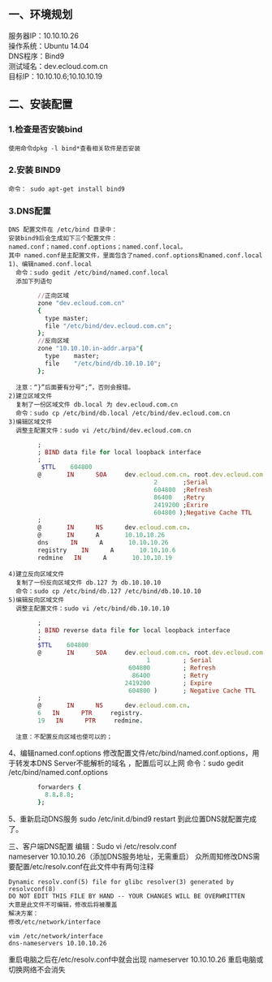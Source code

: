 ## 一、环境规划
  服务器IP：10.10.10.26  
  操作系统：Ubuntu 14.04  
  DNS程序：Bind9  
  测试域名：dev.ecloud.com.cn  
  目标IP：10.10.10.6;10.10.10.19  

## 二、安装配置

###  1.检查是否安装bind
    使用命令dpkg -l bind*查看相关软件是否安装

###  2.安装 BIND9
    命令： sudo apt-get install bind9

###  3.DNS配置
    DNS 配置文件在 /etc/bind 目录中：
    安装bind9后会生成如下三个配置文件：
    named.conf；named.conf.options；named.conf.local。
    其中 named.conf是主配置文件，里面包含了named.conf.options和named.conf.local
    1)、编辑named.conf.local
      命令：sudo gedit /etc/bind/named.conf.local
      添加下列语句
```ruby
        //正向区域
        zone "dev.ecloud.com.cn"
        {
          type master;
          file "/etc/bind/dev.ecloud.com.cn";
        };
        //反向区域
        zone "10.10.10.in-addr.arpa"{
          type    master;
          file    "/etc/bind/db.10.10.10";
        };
```
      注意：“}”后面要有分号“;”，否则会报错。
    2)建立区域文件
      复制了一份区域文件 db.local 为 dev.ecloud.com.cn
      命令：sudo cp /etc/bind/db.local /etc/bind/dev.ecloud.com.cn
    3)编辑区域文件
      调整主配置文件：sudo vi /etc/bind/dev.ecloud.com.cn
```ruby
        ;
        ; BIND data file for local loopback interface
        ;
         $TTL    604800
        @       IN      SOA     dev.ecloud.com.cn. root.dev.ecloud.com.cn. (
                                        2       ;Serial
                                        604800  ;Refresh
                                        86400   ;Retry
                                        2419200 ;Exrire
                                        604800 );Negative Cache TTL
        ;
        @       IN      NS      dev.ecloud.com.cn.
        @       IN      A       10.10.10.26
        dns      IN      A       10.10.10.26
        registry    IN      A       10.10.10.6
        redmine   IN      A       10.10.10.19
```
    4)建立反向区域文件
      复制了一份反向区域文件 db.127 为 db.10.10.10 
      命令：sudo cp /etc/bind/db.127 /etc/bind/db.10.10.10 
    5)编辑反向区域文件 
      调整主配置文件：sudo vi /etc/bind/db.10.10.10
```ruby
        ;
        ; BIND reverse data file for local loopback interface
        ;
        $TTL    604800
        @       IN      SOA     dev.ecloud.com.cn. root.dev.ecloud.com.cn. (
                                      1         ; Serial
                                 604800         ; Refresh
                                  86400         ; Retry
                                2419200         ; Expire
                                 604800 )       ; Negative Cache TTL
        ;
        @       IN      NS      dev.ecloud.com.cn.
        6   IN      PTR     registry.
        19   IN      PTR     redmine.
```

      注意：不配置反向区域也使可以的；

  4、编辑named.conf.options
      修改配置文件/etc/bind/named.conf.options，用于转发本DNS Server不能解析的域名 ，配置后可以上网 
      命令：sudo gedit /etc/bind/named.conf.options
```ruby
        forwarders {
          8.8.8.8;
        };
```
  5、重新启动DNS服务 
    sudo /etc/init.d/bind9 restart 
    到此位置DNS就配置完成了。

三、客户端DNS配置
  编辑：Sudo vi /etc/resolv.conf  
  nameserver 10.10.10.26（添加DNS服务地址，无需重启）
  众所周知修改DNS需要配置/etc/resolv.conf在此文件中有两句注释

    Dynamic resolv.conf(5) file for glibc resolver(3) generated by resolvconf(8)
    DO NOT EDIT THIS FILE BY HAND -- YOUR CHANGES WILL BE OVERWRITTEN
    大意是此文件不可编辑，修改后将被覆盖
    解决方案：
    修改/etc/network/interface

    vim /etc/network/interface
    dns-nameservers 10.10.10.26

重启电脑之后在/etc/resolv.conf中就会出现 nameserver 10.10.10.26 重启电脑或切换网络不会消失
